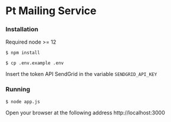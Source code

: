 # Pt Mailing Service

### Installation
Required node >= 12

`$ npm install`

`$ cp .env.example .env`

Insert the token API SendGrid in the variable `SENDGRID_API_KEY`

### Running
`$ node app.js`

Open your browser at the following address http://localhost:3000